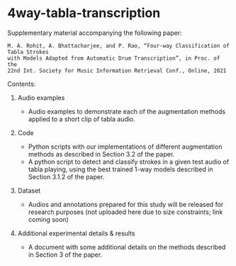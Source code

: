 # 4way-tabla-transcription
Supplementary material accompanying the following paper: 
```
M. A. Rohit, A. Bhattacharjee, and P. Rao, “Four-way Classification of Tabla Strokes 
with Models Adapted from Automatic Drum Transcription”, in Proc. of the 
22nd Int. Society for Music Information Retrieval Conf., Online, 2021
```


Contents:
1. Audio examples
	* Audio examples to demonstrate each of the augmentation methods applied to a short clip of tabla audio.

2. Code
	* Python scripts with our implementations of different augmentation methods as described in Section 3.2 of the paper.
	* A python script to detect and classify strokes in a given test audio of tabla playing, using the best trained 1-way models described in Section 3.1.2 of the paper.


3. Dataset
	* Audios and annotations prepared for this study will be released for research purposes (not uploaded here due to size constraints; link coming soon)
	

4. Additional experimental details & results
	* A document with some additional details on the methods described in Section 3 of the paper.

